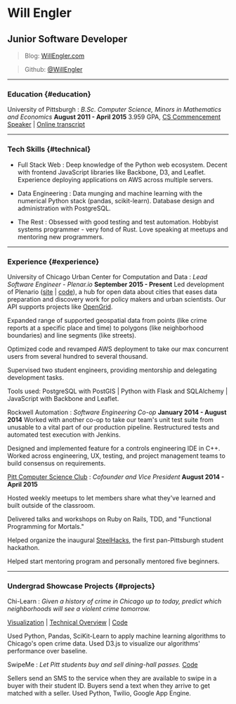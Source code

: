 # Will Engler
## Junior Software Developer

> Blog: [WillEngler.com](http://willengler.com)

> Github: [@WillEngler](http://www.github.com/WillEngler)

------

### Education {#education}

University of Pittsburgh
: *B.Sc. Computer Science, Minors in Mathematics and Economics*
  __August 2011 - April 2015__
  3.959 GPA, [CS Commencement Speaker](http://willengler.github.io/pitt-computer-science-class-of-2015-commencement-address.html) | [Online transcript](http://will-resume.bitballoon.com/transcript.html)

------

### Tech Skills {#technical}

* Full Stack Web
: Deep knowledge of the Python web ecosystem. Decent with frontend JavaScript libraries like Backbone, D3, and Leaflet. Experience deploying applications on AWS across multiple servers.

* Data Engineering
: Data munging and machine learning with the numerical Python stack (pandas, scikit-learn). Database design and administration with PostgreSQL.

* The Rest
: Obsessed with good testing and test automation. Hobbyist systems programmer - very fond of Rust. Love speaking at meetups and mentoring new programmers.

------

### Experience {#experience}

University of Chicago Urban Center for Computation and Data
: *Lead Software Engineer - Plenar.io*
  __September 2015 - Present__
  Led development of Plenario ([site](http://plenar.io/) | [code](https://github.com/UrbanCCD-UChicago/plenario)), a hub for open data about cities that eases data preparation and discovery work for policy makers and urban scientists. Our API supports projects like [OpenGrid](http://opengrid.io). 

  Expanded range of supported geospatial data from points (like crime reports at a specific place and time) to polygons (like neighborhood boundaries) and line segments (like streets).

  Optimized code and revamped AWS deployment to take our max concurrent users from several hundred to several thousand.

  Supervised two student engineers, providing mentorship and delegating development tasks.

  Tools used: PostgreSQL with PostGIS | Python with Flask and SQLAlchemy | JavaScript with Backbone and Leaflet.

Rockwell Automation
: *Software Engineering Co-op*
  __January 2014 - August 2014__
  Worked with another co-op to take our team's unit test suite from unusable to a vital part of our production pipeline. Restructured tests and automated test execution with Jenkins.

  Designed and implemented feature for a controls engineering IDE in C++. Worked across engineering, UX, testing, and project management teams to build consensus on requirements.

[Pitt Computer Science Club](http://pittcsc.org/)
: *Cofounder and Vice President*
  __August 2014 - April 2015__

  Hosted weekly meetups to let members share what they've learned and built outside of the classroom.

  Delivered talks and workshops on Ruby on Rails, TDD, and "Functional Programming for Mortals."

  Helped organize the inaugural [SteelHacks](http://steelhacks.com/), the first pan-Pittsburgh student hackathon.

  Helped start mentoring program and personally mentored five beginners.

------

### Undergrad Showcase Projects {#projects}

Chi-Learn
: *Given a history of crime in Chicago up to today, predict which neighborhoods will see a violent crime tomorrow.*

  [Visualization](http://chi-learn.github.io/chi-learn/) | [Technical Overview](http://nbviewer.ipython.org/github/chi-learn/chi-learn/blob/master/clearn/notebooks/CS1675_Presentation.ipynb) | [Code](https://github.com/chi-learn/chi-learn)

  Used Python, Pandas, SciKit-Learn to apply machine learning algorithms to Chicago's open crime data. Used D3.js to visualize our algorithms' performance over baseline.

SwipeMe
: *Let Pitt students buy and sell dining-hall passes.*
  [Code](https://github.com/SwipeMe/SwipeMe)

  Sellers send an SMS to the service when they are available to swipe in a buyer with their student ID. Buyers send a text when they arrive to get matched with a seller.
  Used Python, Twilio, Google App Engine.
